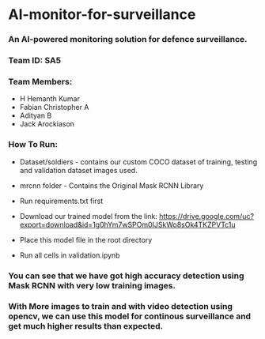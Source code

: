 # AI-monitor-for-surveillance
### An AI-powered monitoring solution for defence surveillance.

### Team ID: SA5

### Team Members: 

- H Hemanth Kumar
- Fabian Christopher A
- Adityan B
- Jack Arockiason

### How To Run:

- Dataset/soldiers - contains our custom COCO dataset of training, testing and validation dataset images used.

- mrcnn folder - Contains the Original Mask RCNN Library 

- Run requirements.txt first

- Download our trained model from the link:
https://drive.google.com/uc?export=download&id=1g0hYm7wSPOm0IJSkWo8sOk4TKZPVTc1u

- Place this model file in the root directory 

- Run all cells in validation.ipynb 

### You can see that we have got high accuracy detection using Mask RCNN with very low training images.

### With More images to train and with video detection using opencv, we can use this model for continous surveillance and get much higher results than expected.
